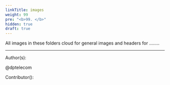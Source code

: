 ```yaml
---
linkTitle: images
weight: 99
pre: "<b>99. </b>"
hidden: true
draft: true
---
```


All images in these folders cloud for general images and headers for ........




---
Author(s):

@dptelecom

Contributor():
